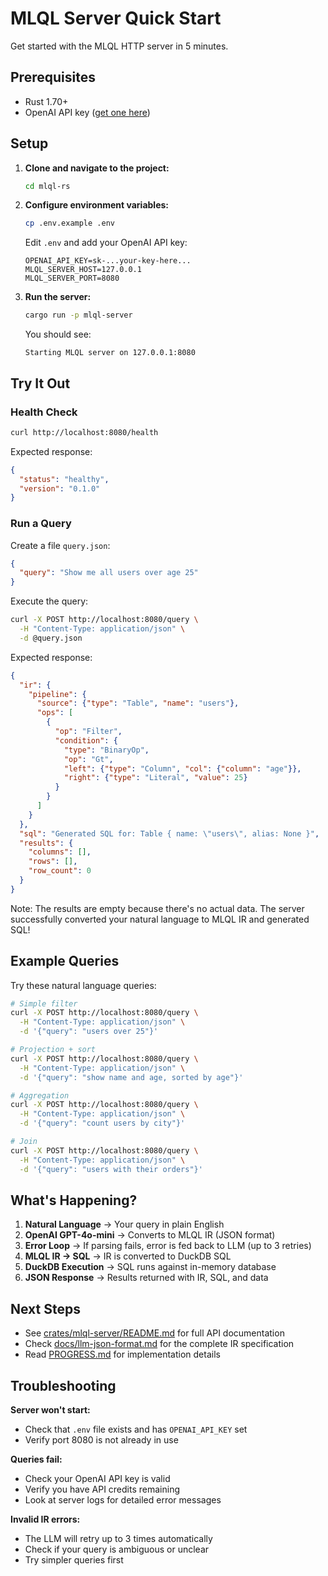 # MLQL Server Quick Start

Get started with the MLQL HTTP server in 5 minutes.

## Prerequisites

- Rust 1.70+
- OpenAI API key ([get one here](https://platform.openai.com/api-keys))

## Setup

1. **Clone and navigate to the project:**
   ```bash
   cd mlql-rs
   ```

2. **Configure environment variables:**
   ```bash
   cp .env.example .env
   ```

   Edit `.env` and add your OpenAI API key:
   ```env
   OPENAI_API_KEY=sk-...your-key-here...
   MLQL_SERVER_HOST=127.0.0.1
   MLQL_SERVER_PORT=8080
   ```

3. **Run the server:**
   ```bash
   cargo run -p mlql-server
   ```

   You should see:
   ```
   Starting MLQL server on 127.0.0.1:8080
   ```

## Try It Out

### Health Check

```bash
curl http://localhost:8080/health
```

Expected response:
```json
{
  "status": "healthy",
  "version": "0.1.0"
}
```

### Run a Query

Create a file `query.json`:
```json
{
  "query": "Show me all users over age 25"
}
```

Execute the query:
```bash
curl -X POST http://localhost:8080/query \
  -H "Content-Type: application/json" \
  -d @query.json
```

Expected response:
```json
{
  "ir": {
    "pipeline": {
      "source": {"type": "Table", "name": "users"},
      "ops": [
        {
          "op": "Filter",
          "condition": {
            "type": "BinaryOp",
            "op": "Gt",
            "left": {"type": "Column", "col": {"column": "age"}},
            "right": {"type": "Literal", "value": 25}
          }
        }
      ]
    }
  },
  "sql": "Generated SQL for: Table { name: \"users\", alias: None }",
  "results": {
    "columns": [],
    "rows": [],
    "row_count": 0
  }
}
```

Note: The results are empty because there's no actual data. The server successfully converted your natural language to MLQL IR and generated SQL!

## Example Queries

Try these natural language queries:

```bash
# Simple filter
curl -X POST http://localhost:8080/query \
  -H "Content-Type: application/json" \
  -d '{"query": "users over 25"}'

# Projection + sort
curl -X POST http://localhost:8080/query \
  -H "Content-Type: application/json" \
  -d '{"query": "show name and age, sorted by age"}'

# Aggregation
curl -X POST http://localhost:8080/query \
  -H "Content-Type: application/json" \
  -d '{"query": "count users by city"}'

# Join
curl -X POST http://localhost:8080/query \
  -H "Content-Type: application/json" \
  -d '{"query": "users with their orders"}'
```

## What's Happening?

1. **Natural Language** → Your query in plain English
2. **OpenAI GPT-4o-mini** → Converts to MLQL IR (JSON format)
3. **Error Loop** → If parsing fails, error is fed back to LLM (up to 3 retries)
4. **MLQL IR → SQL** → IR is converted to DuckDB SQL
5. **DuckDB Execution** → SQL runs against in-memory database
6. **JSON Response** → Results returned with IR, SQL, and data

## Next Steps

- See [crates/mlql-server/README.md](../crates/mlql-server/README.md) for full API documentation
- Check [docs/llm-json-format.md](llm-json-format.md) for the complete IR specification
- Read [PROGRESS.md](../PROGRESS.md) for implementation details

## Troubleshooting

**Server won't start:**
- Check that `.env` file exists and has `OPENAI_API_KEY` set
- Verify port 8080 is not already in use

**Queries fail:**
- Check your OpenAI API key is valid
- Verify you have API credits remaining
- Look at server logs for detailed error messages

**Invalid IR errors:**
- The LLM will retry up to 3 times automatically
- Check if your query is ambiguous or unclear
- Try simpler queries first
